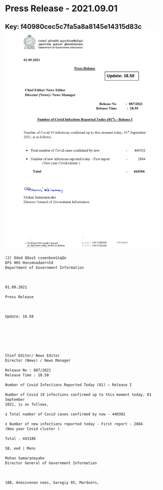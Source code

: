 # Press Release - 2021.09.01 
Key: f40980cec5c7fa5a8a8145e14315d83c 
![img](img/f40980cec5c7fa5a8a8145e14315d83c.jpg)
---
```
(2) Oded QOasS cseenboeSiqQo
DFS HHS Honsmnadaerntd
Department of Government Information

 

01.09.2021

Press Release

 

Update: 18.50

 

 

 

Chief Editor/ News Editor
Director (News) / News Manager

Release No : 887/2021
Release Time : 18.50

Number of Covid Infections Reported Today (01) — Release I

Number of Covid 19 infections confirmed up to this moment today, 01 September
2021, is as follows,

¢ Total number of Covid cases confirmed by now - 440302

¢ Number of new infections reported today - First report - 2884
(New year Covid cluster )

Total - 443186

SB, eed | Mens

Mohan Samaranayake
Director General of Government Information

   

188, Anexivenan noes, Garogiy 05, Mardoorn,

```
